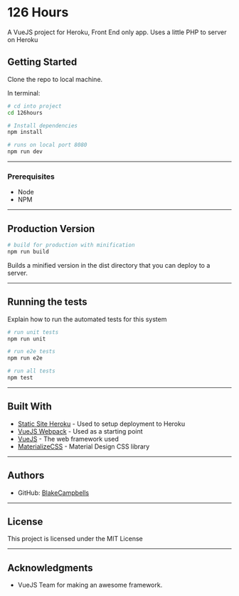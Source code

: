 # 126 Hours

A VueJS project for Heroku, Front End only app. Uses a little PHP to server on Heroku

## Getting Started

Clone the repo to local machine.

In terminal:  
```bash
# cd into project
cd 126hours

# Install dependencies
npm install

# runs on local port 8080
npm run dev
```
---

### Prerequisites

- Node
- NPM

---

## Production Version
```bash
# build for production with minification
npm run build
```
Builds a minified version in the dist directory that you can deploy to a server.

---
## Running the tests

Explain how to run the automated tests for this system
```bash
# run unit tests
npm run unit

# run e2e tests
npm run e2e

# run all tests
npm test
```
---

## Built With
* [Static Site Heroku](https://gist.github.com/wh1tney/2ad13aa5fbdd83f6a489) - Used to setup deployment to Heroku
* [VueJS Webpack](http://vuejs-templates.github.io/webpack/) - Used as a starting point
* [VueJS](https://vuejs.org/) - The web framework used
* [MaterializeCSS](http://materializecss.com/) - Material Design CSS library
---

## Authors

* GitHub: [BlakeCampbells](https://github.com/BlakeCampbells)

---

## License

This project is licensed under the MIT License

---
## Acknowledgments

* VueJS Team for making an awesome framework.
